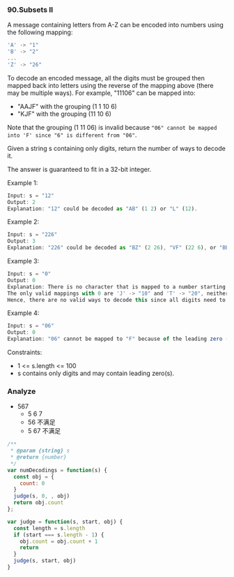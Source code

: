 ### 90.Subsets II

A message containing letters from A-Z can be encoded into numbers using the following mapping:

```js
'A' -> "1"
'B' -> "2"
...
'Z' -> "26"
```

To decode an encoded message, all the digits must be grouped then mapped back into letters using the reverse of the mapping above (there may be multiple ways). For example, "11106" can be mapped into:

* "AAJF" with the grouping (1 1 10 6)
* "KJF" with the grouping (11 10 6)

Note that the grouping (1 11 06) is invalid because `"06" cannot be mapped into 'F' since "6" is different from "06"`.

Given a string s containing only digits, return the number of ways to decode it.

The answer is guaranteed to fit in a 32-bit integer.

Example 1:

```js
Input: s = "12"
Output: 2
Explanation: "12" could be decoded as "AB" (1 2) or "L" (12).
```

Example 2:

```js
Input: s = "226"
Output: 3
Explanation: "226" could be decoded as "BZ" (2 26), "VF" (22 6), or "BBF" (2 2 6).
```

Example 3:

```js
Input: s = "0"
Output: 0
Explanation: There is no character that is mapped to a number starting with 0.
The only valid mappings with 0 are 'J' -> "10" and 'T' -> "20", neither of which start with 0.
Hence, there are no valid ways to decode this since all digits need to be mapped.
```

Example 4:

```js
Input: s = "06"
Output: 0
Explanation: "06" cannot be mapped to "F" because of the leading zero ("6" is different from "06").
```

Constraints:

* 1 <= s.length <= 100
* s contains only digits and may contain leading zero(s).

### Analyze

* 567
  * 5 6 7
  * 56 不满足
  * 5 67 不满足

```js
/**
 * @param {string} s
 * @return {number}
 */
var numDecodings = function(s) {
  const obj = {
    count: 0
  }
  judge(s, 0, , obj)
  return obj.count
};

var judge = function(s, start, obj) {
  const length = s.length
  if (start === s.length - 1) {
    obj.count = obj.count + 1
    return
  }
  judge(s, start, obj)
}
```